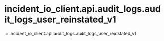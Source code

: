 # incident_io_client.api.audit_logs.audit_logs_user_reinstated_v1

::: incident_io_client.api.audit_logs.audit_logs_user_reinstated_v1
